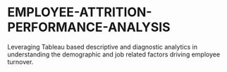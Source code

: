 # EMPLOYEE-ATTRITION-PERFORMANCE-ANALYSIS
Leveraging Tableau based descriptive and diagnostic analytics in understanding the demographic and job related factors driving employee turnover.
